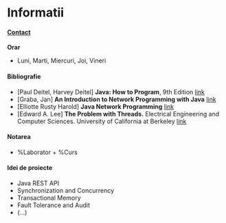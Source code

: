 # Informatii
#### [Contact](mailto:sergiu.nisioi@fmi.unibuc.ro)
**Orar**
* Luni, Marti, Miercuri, Joi, Vineri

#### Bibliografie
* [Paul Deitel, Harvey Deitel] **Java: How to Program**, 9th Edition [link](http://akademik.maltepe.edu.tr/~turgaybilgin/2013-2014-bahar/DHO_java/Java_HowTo_9th_Edition.pdf)
* [Graba, Jan] **An Introduction to Network Programming with Java** [link](http://elista.akprind.ac.id/staff/catur/Pemrograman%20Jaringan/An%20Introduction%20to%20Network%20Programming%20with%20Java.pdf)
* [Elliotte Rusty Harold] **Java Network Programming** [link](http://infoman.teikav.edu.gr/~stpapad/JavaNetworkProgramming.pdf)
* [Edward A. Lee] **The Problem with Threads.**  Electrical Engineering and Computer Sciences. University of California at Berkeley [link](http://www.eecs.berkeley.edu/Pubs/TechRpts/2006/EECS-2006-1.pdf)

#### Notarea
* %Laborator + %Curs 
#### Idei de proiecte 
* Java REST API
* Synchronization and Concurrency
* Transactional Memory
* Fault Tolerance and Audit
* (...)
